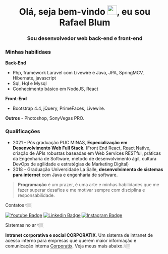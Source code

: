 <h1 align="center">Olá, seja bem-vindo <img src="https://raw.githubusercontent.com/kaueMarques/kaueMarques/master/hi.gif" width="30px">, eu sou Rafael Blum</h1>
<h3 align="center">Sou desenvolvedor web back-end e front-end</h3>

### Minhas habilidaes

**Back-End** 
  - Php, framework Laravel com Livewire e Java, JPA, SpringMCV, Hibernate, javascript
  - Sql, Hql e Mysql
  - Conhecimentp básico em NodeJS, React

**Front-End**
  - Bootstrap 4.4, jQuery, PrimeFaces, Livewire.
 
**Outros**
    - Photoshop, SonyVegas PRO.

### Qualificações
- 2021 - Pós graduação PUC MINAS, **Especialização em Desenvolvimento Web Full Stack**. (Front End React, React Native, criação de APIs robustas baseadas em Web Services RESTful, práticas da Engenharia de Software, método de desenvolvimento ágil, cultura DevOps de agilidade e estratégias de Marketing Digital)
- 2018 - Graduação Universidade La Salle, **desenvolvimento de sistemas para internet** com Java e engenharia de software.


> **Programação** é um prazer, é uma arte e minhas habilidades que me fazer superar desafios e me motivar sempre com disciplina e responsabilidade.

Contatos 👇🏼

[![Youtube Badge](https://img.shields.io/badge/-Youtube-FF0000?style=flat-square&labelColor=FF0000&logo=youtube&logoColor=white&link=https://www.youtube.com/user/rafablum/videos)](https://www.youtube.com/user/rafablum/videos)
[![Linkedin Badge](https://img.shields.io/badge/-LinkedIn-blue?style=flat-square&logo=Linkedin&logoColor=white&link=https://www.linkedin.com/in/rafael-blum-237133114s/)](https://www.linkedin.com/in/rafael-blum-237133114s/)
[![Instagram Badge](https://img.shields.io/badge/-Instagram-violet?style=flat-square&logo=Instagram&logoColor=white&link=https://www.instagram.com/rafablum_/)](https://www.instagram.com/rafablum_/)


Sistemas no ar 👇🏼

**Intranet corporativa e social CORPORATIX**. Um sistema de intranet de acesso interno para empresas que querem maior informação e comunicação interna [Corporatix](https://corporatix.com.br/). Veja meus mais abaixo.👇🏼
